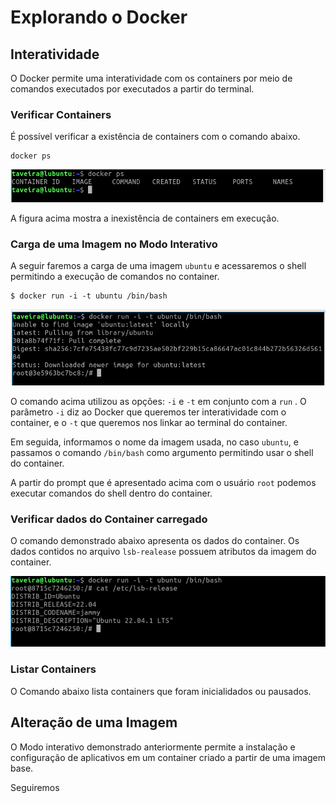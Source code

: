 # Explorando o Docker #

## Interatividade ##
>
O Docker permite uma interatividade com os containers por meio de comandos executados por
executados a partir do terminal.
>
### Verificar Containers ### 
>
É possível verificar a existência de containers com o comando abaixo.
> 
>
```
docker ps
```
>
![Contaniners em execução.](/11-docker/02-instalacao/99-imagens/tela_07.png "Containers em execução.")
>
>
A figura acima mostra a inexistência de containers em execução.
>

### Carga de uma Imagem no Modo Interativo ###
>
A seguir faremos a carga de uma imagem `ubuntu` e acessaremos 
o shell permitindo a execução de comandos no container.
>
>
```
$ docker run -i -t ubuntu /bin/bash
```
> 
>
![Interação com Containers.](/11-docker/02-instalacao/99-imagens/tela_08.png "Interação com Containers.")
>
>
O comando acima utilizou as opções: `-i` e `-t` em conjunto
com a `run` . O parâmetro `-i` diz ao Docker que queremos ter
interatividade com o container, e o `-t` que queremos nos linkar
ao terminal do container. 
>
Em seguida, informamos o nome da imagem usada, no caso `ubuntu`, e passamos o 
comando `/bin/bash` como argumento permitindo usar o shell do container.
>
>
A partir do prompt que é apresentado acima  com o usuário `root` podemos executar 
comandos do shell dentro do container.  
>

### Verificar dados do Container carregado ###
>
O comando demonstrado abaixo apresenta os dados do container. Os dados contidos
no arquivo `lsb-realease` possuem atributos da imagem do container.
>
> 
![Dados do Container.](/11-docker/03-explorando/99-figuras/tela_01.png "Dados do Container.")
>

### Listar Containers ### 
>
O Comando abaixo lista containers que foram inicialidados ou pausados.
>

## Alteração de uma Imagem ##

>
O Modo interativo demonstrado anteriormente permite a instalação e configuração de aplicativos em um container 
criado a partir de uma imagem base.   
>
>
Seguiremos 
>

